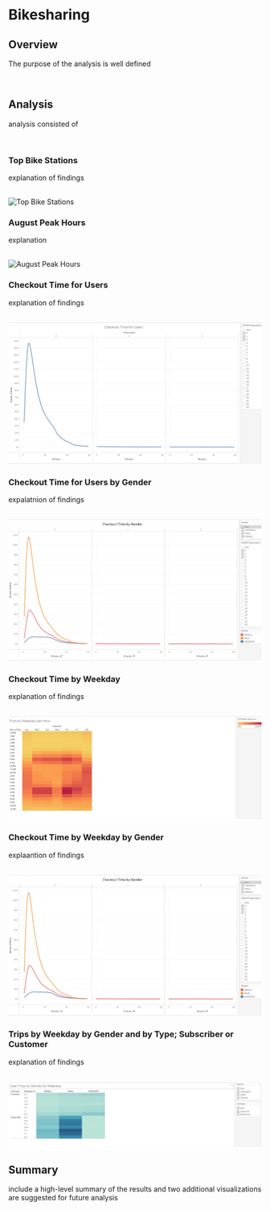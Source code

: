 <h1>Bikesharing</h1>
<h2>Overview</h2>
<p>The purpose of the analysis is well defined</p>
<br>
<h2>Analysis</h2>
<p>analysis consisted of</p>
<br>
<h3>Top Bike Stations</h3>
<p>explanation of findings</p>
<br>
<img scr="https://github.com/bedwardssmith/Bikesharing/blob/main/Images/Top_Bike_Stations.png" alt="Top Bike Stations">
<br>
<h3>August Peak Hours</h3>
<p>explanation</p>
<br>
<img scr="https://github.com/bedwardssmith/Bikesharing/blob/main/Images/August_Peak_Hours.png" alt="August Peak Hours">
<br>
<h3>Checkout Time for Users</h3>
<p>explanation of findings</p>
<br>
<img src="https://github.com/bedwardssmith/Bikesharing/blob/main/Images/Checkout_Time_for_Users.png" alt="Checkout Time for Users">
<br>
<h3>Checkout Time for Users by Gender</h3>
<p>expalatnion of findings</p>
<br>
<img src="https://github.com/bedwardssmith/Bikesharing/blob/main/Images/Checkout_Time_By_Gender.png" alt="Checkout Time for Users by Gender">
<br>
<h3>Checkout Time by Weekday</h3>
<p>explanation of findings</p>
<br>
<img src="https://github.com/bedwardssmith/Bikesharing/blob/main/Images/Trips_By_Weekday_per_Hour.png" alt="Trips by Weekday">
<br>
<h3>Checkout Time by Weekday by Gender</h3>
<p>explaantion of findings</p>
<br>
<img src="https://github.com/bedwardssmith/Bikesharing/blob/main/Images/Checkout_Time_By_Gender.png" alt="Checkout time by Gender">
<br>
<h3>Trips by Weekday by Gender and by Type; Subscriber or Customer</h3>
<p>explanation of findings</p>
<br>
<img src="https://github.com/bedwardssmith/Bikesharing/blob/main/Images/User_Trips_by_Gender_by_Weekday.png" alt="Trips by Weekday by Gendera and by Type">
<br>
<h2>Summary</h2>
<p>include a high-level summary of the results and two additional visualizations are suggested for future analysis</p>

